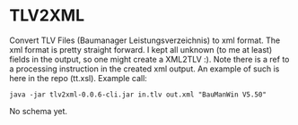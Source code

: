 TLV2XML
=======

Convert TLV Files (Baumanager Leistungsverzeichnis) to xml format.
The xml format is pretty straight forward. I kept all unknown (to me at least) fields in the output, so one might create a XML2TLV :).
Note there is a ref to a processing instruction in the created xml output.
An example of such is here in the repo (tt.xsl).
Example call:

```shell
java -jar tlv2xml-0.0.6-cli.jar in.tlv out.xml "BauManWin V5.50"
```

No schema yet.

